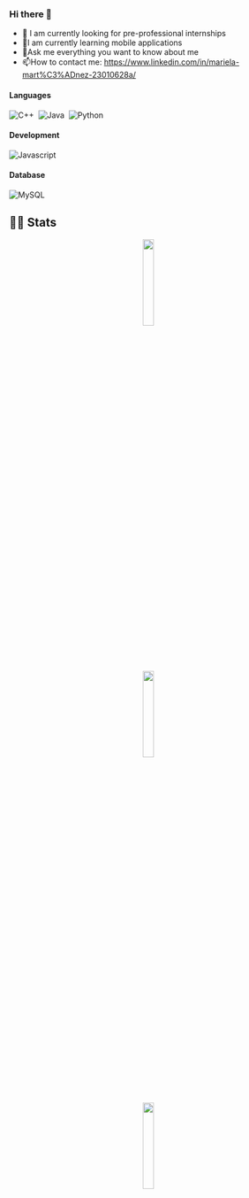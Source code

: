 ### Hi there 👋

- 🔭 I am currently looking for pre-professional internships
- 🌱I am currently learning mobile applications
- 💬Ask me everything you want to know about me
- 📫How to contact me: https://www.linkedin.com/in/mariela-mart%C3%ADnez-23010628a/

#### Languages

![C++](https://img.shields.io/badge/-C++-05122A?style=flat&logo=C%2B%2B&logoColor=00599C)&nbsp;
![Java](https://img.shields.io/badge/Java-%23150458.svg?style=flat&logo=java&logoColor=orange)&nbsp;
![Python](https://img.shields.io/badge/-Python-05122A?style=flat&logo=python)&nbsp;

#### Development

![Javascript](https://img.shields.io/badge/JavaScript-F7DF1E?style=flat&logo=javascript&logoColor=black)&nbsp;

#### Database

![MySQL](https://img.shields.io/badge/MySQL-00000F?style=flat&logo=mysql&logoColor=white)&nbsp;


</td>
    <td>
  
## 📄📜 Stats


<p align="center">
  <img width="20%" src="https://github-readme-stats.vercel.app/api?username=Mariela-1&theme=shadow_red&show_icons=true" />
 </br>
  <img width="20%" src="https://github-readme-streak-stats.herokuapp.com?user=Mariela-1&theme=radical&mode=weekly"/>
 </br>
  <img width="20%" src="https://github-readme-stats.vercel.app/api/top-langs/?username=Mariela-1&langs_count=7&layout=compact&theme=shadow_red" />
</p>
     
  </td>
 </tr>
</table>
